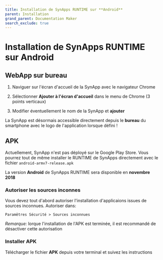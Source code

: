 ```yaml
---
title: Installation de SynApps RUNTIME sur **Android**
parent: Installation
grand_parent: Documentation Maker
search_exclude: true
---
```


# Installation de SynApps RUNTIME sur **Android**

## WebApp sur bureau

1. Naviguer sur l'écran d'accueil de la SynApp avec le navigateur Chrome

2. Sélectionner **Ajouter à l'écran d'accueil** dans le menu de Chrome (3 points verticaux)

3. Modifier éventuellement le nom de la SynApp et **ajouter**

La SynApp est désormais accessible directement depuis le **bureau** du smartphone avec le logo de l'application lorsque défini !

## APK

Actuellement, SynApp n'est pas déployé sur le Google Play Store. Vous pourrez tout de même installer le RUNTIME de SynApps directement avec le fichier `android-armv7-release.apk`

La version **Android** de SynApps RUNTIME sera disponible en **novembre 2018**

### Autoriser les sources inconnes

Vous devez tout d'abord autoriser l'installation d'applicaions issues de sources inconnues. Autoriser dans:

```Paramêtres Sécurité > Sources inconnues```

_Remarque:_ lorque l'installation de l'APK est terminée, il est recommandé de désactiver cette autorisation

### Installer APK

Télécharger le fichier **APK** depuis votre terminal et suivez les instructions
